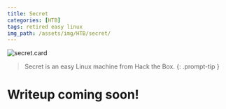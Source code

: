```yaml
---
title: Secret
categories: [HTB]
tags: retired easy linux
img_path: /assets/img/HTB/secret/
---
```


![secret.card](Secret.png)

> Secret is an easy Linux machine from Hack the Box. 
{: .prompt-tip }

# Writeup coming soon!